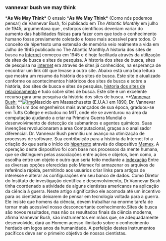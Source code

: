 ### vannevar bush we may think

   ***As We May Think\***  O ensaio ***As We May Think\*** (Como nós podemos pensar) de Vannevar Bush, foi publicado em *The Atlantic Monthly* em julho de 1945, argumentava que , esforços científicos deveriam variar do aumento das habilidades físicas para fazer com que todo o conhecimento humano fosse previamente coletado e fosse mais acessível para todos. O conceito de hipertexto uma extensão de memória veio realmente a vida em Julho de 1945 publicado no The Atlantic Monthly.A historia dos sites de busca na [Internet](https://sites.google.com/site/historiasobreossitesdebusca/historia-da-internet) começou em 1945 e é hoje facilitada através da utilização de sites de busca e sites de pesquisa. A historia dos sites de busca, sites de pesquisa na [internet](https://sites.google.com/site/historiasobreossitesdebusca/historia-da-internet/tudo-sobre-internet/historia-da-internet-os-maiores-boatos-da-internet) era através de sites já conhecidos, na esperança de encontrar um link útil que levase a outro site. Abaixo está uma boa leitura que mostra um resumo da história dos sites de busca. Este site é atualizado conforme os acontecimentos históricos dos sites de busca e sobre a história, dos sites de busca e sites de pesquisa, [historia dos sites de relacionamento](https://sites.google.com/site/historiasobreossitesdebusca/historia-dos-sites-de-relacionamento) e tudo sobre sites de busca. Este site é um excelente recurso para uma pesquisa da história dos sites de busca.  **[Vannevar Bush:](https://sites.google.com/site/historiasobreossitesdebusca/vannevar-bush)  **[![img](https://sites.google.com/site/historiasobreossitesdebusca/_/rsrc/1263566615338/home/bush2.gif)](https://sites.google.com/site/historiasobreossitesdebusca/historia-site/bush2.gif?attredirects=0)Nascido em Massachusetts (E.U.A.) em 1890, Dr. Vannevar Bush foi um dos engenheiros mais avançados de sua época, graduou-se em Tufts College e estudou no MIT, onde ele se aventurou na área da computação ajudando a criar na Primeira Guerra Mundial o desenvolvimento de detecção de submarinos e agentes químicos. Suas invenções revolucionaram a area Computacional, graças a o analisador diferencial. Dr. Vannevar Bush permitiu um avanço na otimização de processos de software.  Sua contribuição para a história da Internet foi a criação do que seria o início do [hipertexto](https://sites.google.com/site/historiasobreossitesdebusca/historia-da-internet/tudo-sobre-internet/o-que-e-internet/o-que-e-um-hiperlink) através do dispositivo [Memex](https://sites.google.com/site/historiasobreossitesdebusca/vannevar-bush/historia-do-memex). A operação deste dispositivo foi com base nos processos da mente humana, que se distinguem pelas associações entre ações e objetos, bem como, a escolha entre um objeto e outro que seria feito mediante a [indexação](https://sites.google.com/site/historiasobreossitesdebusca/historia-site/indexacao)  Entre as diversas opções oferecidas pelo Memex foi armazenar os arquivos de referência rápida, permitindo aos usuários criar links para artigos de interesse e alterar as configurações em seu banco de dados. Como Diretor do Instituto de investigação científica e desenvolvimento, Dr.Vannevar Bush tinha coordenado a atividade de alguns cientistas americanos na aplicação da ciência à guerra. Neste artigo significativo ele acomoda até um incentivo para os cientistas deixarem de pensar em tecnologia voltada para a guerra. Ele insiste que homens da ciência, devem trabalhar na enorme tarefa de tornar mais acessível nosso desconcertante conhecimento.Sites de busca são novos resultados, mas não os resultados finais da ciência moderna, afirma Vannevar Bush, são instrumentos em mãos que, se adequadamente desenvolvido, dará ao Homem acesso ilimitado sobre o conhecimento herdado em logos anos da humanidade. A perfeição destes instrumentos pacíficos deve ser o primeiro objetivo de nossos cientistas. 